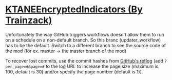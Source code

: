 # [KTANEEncryptedIndicators (By Trainzack)](https://github.com/Trainzack/KTANEEncryptedIndicators)

Unfortunately the way GitHub triggers workflows doesn't allow them to run on a schedule on a non-default branch. So this branc (updater_workflow) has to be the default. Switch to a different branch to see the source code of the mod (for ex. master -> the master branch of the mod)

To recover lost commits, use the commit hashes from [GitHub's reflog](https://api.github.com/repos/KtaneModules/KTANEEncryptedIndicators-Trainzack/events) (add `?per_page=#&page=#` to the log URL to increase the page size (maximum is 100, default is 30) and/or specify the page number (default is 1)).
